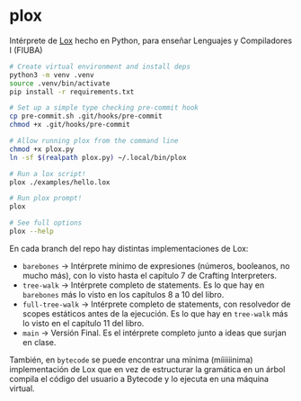 # plox

Intérprete de [Lox](https://craftinginterpreters.com/) hecho en Python, para enseñar Lenguajes y Compiladores I (FIUBA)

```sh
# Create virtual environment and install deps
python3 -m venv .venv
source .venv/bin/activate
pip install -r requirements.txt

# Set up a simple type checking pre-commit hook
cp pre-commit.sh .git/hooks/pre-commit
chmod +x .git/hooks/pre-commit

# Allow running plox from the command line
chmod +x plox.py
ln -sf $(realpath plox.py) ~/.local/bin/plox

# Run a lox script!
plox ./examples/hello.lox

# Run plox prompt!
plox

# See full options
plox --help
```

En cada branch del repo hay distintas implementaciones de Lox:

- `barebones` -> Intérprete mínimo de expresiones (números, booleanos, no mucho más), con lo visto hasta el capítulo 7 de Crafting Interpreters.
- `tree-walk` -> Intérprete completo de statements. Es lo que hay en `barebones` más lo visto en los capítulos 8 a 10 del libro.
- `full-tree-walk` -> Intérprete completo de statements, con resolvedor de scopes estáticos antes de la ejecución. Es lo que hay en `tree-walk` más lo visto en el capítulo 11 del libro.
- `main` -> Versión Final. Es el intérprete completo junto a ideas que surjan en clase.

También, en `bytecode` se puede encontrar una mínima (míiiiiinima) implementación de Lox que en vez de estructurar la gramática en un árbol compila el código del usuario a Bytecode y lo ejecuta en una máquina virtual.

